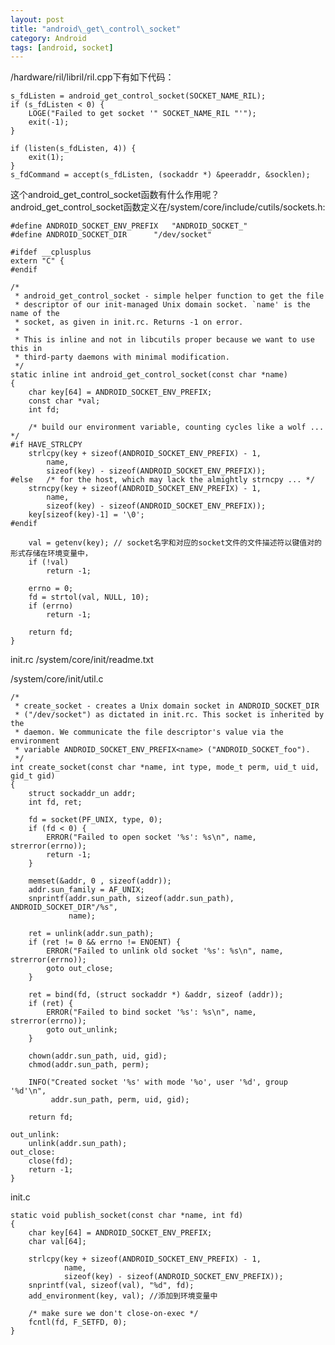 ```yaml
---
layout: post
title: "android\_get\_control\_socket"
category: Android
tags: [android, socket]
---
```


/hardware/ril/libril/ril.cpp下有如下代码：

    s_fdListen = android_get_control_socket(SOCKET_NAME_RIL);
    if (s_fdListen < 0) {
        LOGE("Failed to get socket '" SOCKET_NAME_RIL "'");
        exit(-1);
    }

    if (listen(s_fdListen, 4)) {
        exit(1);
    }
    s_fdCommand = accept(s_fdListen, (sockaddr *) &peeraddr, &socklen);

这个android\_get\_control\_socket函数有什么作用呢？
android\_get\_control\_socket函数定义在/system/core/include/cutils/sockets.h:

    #define ANDROID_SOCKET_ENV_PREFIX	"ANDROID_SOCKET_"
    #define ANDROID_SOCKET_DIR		"/dev/socket"

    #ifdef __cplusplus
    extern "C" {
    #endif

    /*
     * android_get_control_socket - simple helper function to get the file
     * descriptor of our init-managed Unix domain socket. `name' is the name of the
     * socket, as given in init.rc. Returns -1 on error.
     *
     * This is inline and not in libcutils proper because we want to use this in
     * third-party daemons with minimal modification.
     */
    static inline int android_get_control_socket(const char *name)
    {
    	char key[64] = ANDROID_SOCKET_ENV_PREFIX;
    	const char *val;
    	int fd;

    	/* build our environment variable, counting cycles like a wolf ... */
    #if HAVE_STRLCPY
    	strlcpy(key + sizeof(ANDROID_SOCKET_ENV_PREFIX) - 1,
    		name,
    		sizeof(key) - sizeof(ANDROID_SOCKET_ENV_PREFIX));
    #else	/* for the host, which may lack the almightly strncpy ... */
    	strncpy(key + sizeof(ANDROID_SOCKET_ENV_PREFIX) - 1,
    		name,
    		sizeof(key) - sizeof(ANDROID_SOCKET_ENV_PREFIX));
    	key[sizeof(key)-1] = '\0';
    #endif

    	val = getenv(key); // socket名字和对应的socket文件的文件描述符以键值对的形式存储在环境变量中， 
    	if (!val)
    		return -1;

    	errno = 0;
    	fd = strtol(val, NULL, 10);
    	if (errno)
    		return -1;

    	return fd;
    }

init.rc
/system/core/init/readme.txt


/system/core/init/util.c

    /*
     * create_socket - creates a Unix domain socket in ANDROID_SOCKET_DIR
     * ("/dev/socket") as dictated in init.rc. This socket is inherited by the
     * daemon. We communicate the file descriptor's value via the environment
     * variable ANDROID_SOCKET_ENV_PREFIX<name> ("ANDROID_SOCKET_foo").
     */
    int create_socket(const char *name, int type, mode_t perm, uid_t uid, gid_t gid)
    {
        struct sockaddr_un addr;
        int fd, ret;

        fd = socket(PF_UNIX, type, 0);
        if (fd < 0) {
            ERROR("Failed to open socket '%s': %s\n", name, strerror(errno));
            return -1;
        }

        memset(&addr, 0 , sizeof(addr));
        addr.sun_family = AF_UNIX;
        snprintf(addr.sun_path, sizeof(addr.sun_path), ANDROID_SOCKET_DIR"/%s",
                 name);

        ret = unlink(addr.sun_path);
        if (ret != 0 && errno != ENOENT) {
            ERROR("Failed to unlink old socket '%s': %s\n", name, strerror(errno));
            goto out_close;
        }

        ret = bind(fd, (struct sockaddr *) &addr, sizeof (addr));
        if (ret) {
            ERROR("Failed to bind socket '%s': %s\n", name, strerror(errno));
            goto out_unlink;
        }

        chown(addr.sun_path, uid, gid);
        chmod(addr.sun_path, perm);

        INFO("Created socket '%s' with mode '%o', user '%d', group '%d'\n",
             addr.sun_path, perm, uid, gid);

        return fd;

    out_unlink:
        unlink(addr.sun_path);
    out_close:
        close(fd);
        return -1;
    }

init.c

    static void publish_socket(const char *name, int fd)
    {
        char key[64] = ANDROID_SOCKET_ENV_PREFIX;
        char val[64];

        strlcpy(key + sizeof(ANDROID_SOCKET_ENV_PREFIX) - 1,
                name,
                sizeof(key) - sizeof(ANDROID_SOCKET_ENV_PREFIX));
        snprintf(val, sizeof(val), "%d", fd);
        add_environment(key, val); //添加到环境变量中

        /* make sure we don't close-on-exec */
        fcntl(fd, F_SETFD, 0);
    }
